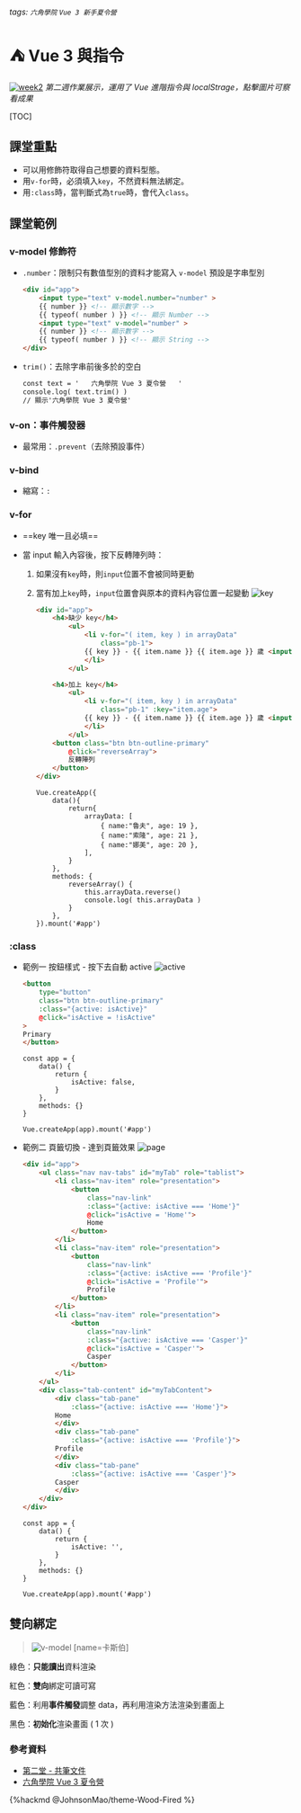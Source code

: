 ###### tags: `六角學院` `Vue 3 新手夏令營`

# ⛺ Vue 3 與指令

[![week2](https://i.imgur.com/Xd2g377.png)](https://johnsonmao.github.io/summer-camp-vue3/week2/)
*第二週作業展示，運用了 Vue 進階指令與 localStrage，點擊圖片可察看成果*

[TOC]

## 課堂重點

- 可以用修飾符取得自己想要的資料型態。
- 用`v-for`時，必須填入`key`，不然資料無法綁定。
- 用`:class`時，當判斷式為`true`時，會代入`class`。

## 課堂範例

### v-model 修飾符

- `.number`：限制只有數值型別的資料才能寫入
    `v-model` 預設是字串型別

  ```HTML
  <div id="app">
      <input type="text" v-model.number="number" >
      {{ number }} <!-- 顯示數字 -->
      {{ typeof( number ) }} <!-- 顯示 Number -->
      <input type="text" v-model="number" >
      {{ number }} <!-- 顯示數字 -->
      {{ typeof( number ) }} <!-- 顯示 String -->
  </div>
  ```

- `trim()`：去除字串前後多於的空白

    ```HTML
    const text = '   六角學院 Vue 3 夏令營   '
    console.log( text.trim() ) 
    // 顯示'六角學院 Vue 3 夏令營'
    ```

### v-on：事件觸發器

- 最常用：`.prevent`（去除預設事件）

### v-bind

- 縮寫：`:`

### v-for

- ==key 唯一且必填==

- 當 input 輸入內容後，按下反轉陣列時：
    1. 如果沒有`key`時，則`input`位置不會被同時更動
    2. 當有加上`key`時，`input`位置會與原本的資料內容位置一起變動
![key](https://i.imgur.com/Gbdl20j.gif)

        ```HTML
        <div id="app">
            <h4>缺少 key</h4>
                <ul>
                    <li v-for="( item, key ) in arrayData" 
                        class="pb-1">
                    {{ key }} - {{ item.name }} {{ item.age }} 歲 <input type="text" />
                    </li>
                </ul>

            <h4>加上 key</h4>
                <ul>
                    <li v-for="( item, key ) in arrayData" 
                        class="pb-1" :key="item.age">
                    {{ key }} - {{ item.name }} {{ item.age }} 歲 <input type="text" />
                    </li>
                </ul>
            <button class="btn btn-outline-primary" 
                @click="reverseArray">
                反轉陣列
            </button>
        </div>
        ```

        ```JS
        Vue.createApp({
            data(){
                return{
                    arrayData: [
                        { name:"魯夫", age: 19 },
                        { name:"索隆", age: 21 },
                        { name:"娜美", age: 20 },
                    ],
                }
            },
            methods: {
                reverseArray() {
                    this.arrayData.reverse()
                    console.log( this.arrayData )
                }
            },
        }).mount('#app')
        ```

### :class

- 範例一 按鈕樣式 - 按下去自動 active
    ![active](https://i.imgur.com/eo8pNrp.gif)

    ```HTML
    <button
        type="button"
        class="btn btn-outline-primary"
        :class="{active: isActive}"
        @click="isActive = !isActive"
    >
    Primary
    </button>
    ```

    ```JS
    const app = {
        data() {
            return {
                isActive: false,
            }
        },
        methods: {}
    }

    Vue.createApp(app).mount('#app')
    ```

- 範例二 頁籤切換 - 達到頁籤效果
    ![page](https://i.imgur.com/O9kfLAx.gif)

    ```HTML
    <div id="app">
        <ul class="nav nav-tabs" id="myTab" role="tablist">
            <li class="nav-item" role="presentation">
                <button
                    class="nav-link"
                    :class="{active: isActive === 'Home'}"
                    @click="isActive = 'Home'">
                    Home
                </button>
            </li>
            <li class="nav-item" role="presentation">
                <button
                    class="nav-link"
                    :class="{active: isActive === 'Profile'}"
                    @click="isActive = 'Profile'">
                    Profile
                </button>
            </li>
            <li class="nav-item" role="presentation">
                <button
                    class="nav-link"
                    :class="{active: isActive === 'Casper'}"
                    @click="isActive = 'Casper'">
                    Casper
                </button>
            </li>
        </ul>
        <div class="tab-content" id="myTabContent">
            <div class="tab-pane" 
                :class="{active: isActive === 'Home'}">
            Home
            </div>
            <div class="tab-pane" 
                :class="{active: isActive === 'Profile'}">
            Profile
            </div>
            <div class="tab-pane" 
                :class="{active: isActive === 'Casper'}">
            Casper
            </div>
        </div>
    </div>
    ```

    ```JS
    const app = {
        data() {
            return {
                isActive: '',
            }
        },
        methods: {}
    }

    Vue.createApp(app).mount('#app')
    ```

## 雙向綁定

> ![v-model](https://i.imgur.com/ogKK8jt.png)
> [name=卡斯伯]

綠色：**只能讀出**資料渲染

紅色：**雙向**綁定可讀可寫

藍色：利用**事件觸發**調整 data，再利用渲染方法渲染到畫面上

黑色：**初始化**渲染畫面 ( 1 次 )

### 參考資料

- [第二堂 - 共筆文件](https://hackmd.io/@dbFY0UD9SUeKmNXhWf01ew/BkJoW-hn_/%2FbvLEkrTRRnWsImZ5-sWwRg)
- [六角學院 Vue 3 夏令營](https://www.hexschool.com/2021/07/07/2021-07-07-vue3-summer-camp/)

{%hackmd @JohnsonMao/theme-Wood-Fired %}
